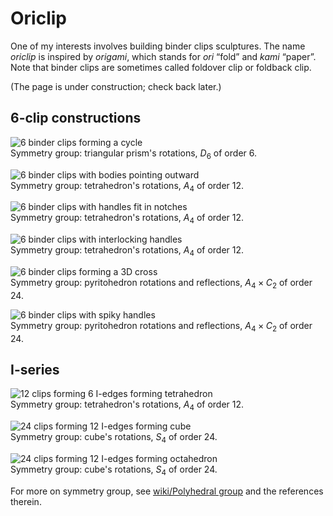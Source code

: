
# Oriclip

One of my interests involves building binder clips sculptures.
The name *oriclip* is inspired by *origami*,
which stands for *ori* “fold” and *kami* “paper”.
Note that binder clips are sometimes called foldover clip or foldback clip.

(The page is under construction; check back later.)

## 6-clip constructions

![6 binder clips forming a cycle](6cycle.jpg)  
Symmetry group: triangular prism's rotations, $D_6$ of order 6.

![6 binder clips with bodies pointing outward](6wedge.jpg)  
Symmetry group: tetrahedron's rotations, $A_4$ of order 12.

![6 binder clips with handles fit in notches](6fitin.jpg)  
Symmetry group: tetrahedron's rotations, $A_4$ of order 12.

![6 binder clips with interlocking handles](6twist.jpg)  
Symmetry group: tetrahedron's rotations, $A_4$ of order 12.

![6 binder clips forming a 3D cross](6cross.jpg)  
Symmetry group: pyritohedron rotations and reflections, $A_4\times C_2$ of order 24.

![6 binder clips with spiky handles](6spike.jpg)  
Symmetry group: pyritohedron rotations and reflections, $A_4\times C_2$ of order 24.

## I-series

![12 clips forming 6 I-edges forming tetrahedron](I12tetra.jpg)  
Symmetry group: tetrahedron's rotations, $A_4$ of order 12.

![24 clips forming 12 I-edges forming cube](I24cube.jpg)  
Symmetry group: cube's rotations, $S_4$ of order 24.

![24 clips forming 12 I-edges forming octahedron](I24octa.jpg)  
Symmetry group: cube's rotations, $S_4$ of order 24.

For more on symmetry group, see
[wiki/Polyhedral group](https://en.wikipedia.org/wiki/Polyhedral_group)
and the references therein.

